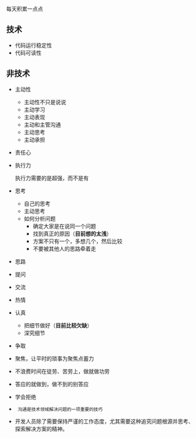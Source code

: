 每天积累一点点

## 技术
+	代码运行稳定性
+	代码可读性

## 非技术
+	主动性
	+	主动性不只是说说
	+	主动学习
	+	主动表现
	+	主动和主管沟通
	+	主动思考
	+	主动承担
+	责任心
+	执行力
	
	执行力需要的是超强，而不是有

+	思考
	+	自己的思考
	+	主动思考
	+	如何分析问题
		+	确定大家是在说同一个问题
		+	找到真正的原因（**目前想的太浅**）
		+	方案不只有一个，多想几个，然后比较
		+	不要被其他人的思路牵着走
+	思路
+	提问
+	交流
+	热情
+	认真
	+	把细节做好（**目前比较欠缺**）
	+	深究细节
+	争取
+	聚焦，让平时的琐事为聚焦点蓄力
+	不浪费时间在徒劳、苦劳上，做就做功劳
+	答应的就做到，做不到的别答应
+	学会拒绝
+      沟通是技术领域解决问题的一项重要的技巧
+	开发人员除了需要保持严谨的工作态度，尤其需要这种追究问题根源并思考、探索解决方案的精神。
